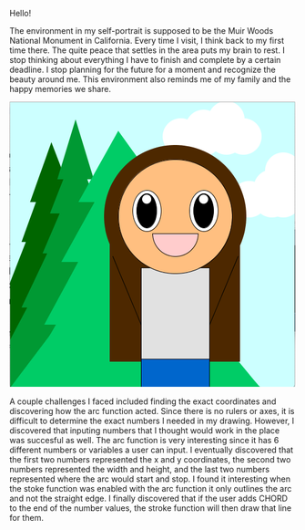 Hello!

The environment in my self-portrait is supposed to be the Muir Woods National Monument in California. Every time I visit, I think back to my first time there. The quite peace that settles in the area puts my brain to rest. I stop thinking about everything I have to finish and complete by a certain deadline. I stop planning for the future for a moment and recognize the beauty around me. This environment also reminds me of my family and the happy memories we share. 

![](SelfPortrait.png)

A couple challenges I faced included finding the exact coordinates and discovering how the arc function acted. Since there is no rulers or axes, it is difficult to determine the exact numbers I needed in my drawing. However, I discovered that inputing numbers that I thought would work in the place was succesful as well. The arc function is very interesting since it has 6 different numbers or variables a user can input. I eventually discovered that the first two numbers represented the x and y coordinates, the second two numbers represented the width and height, and the last two numbers represented where the arc would start and stop. I found it interesting when the stoke function was enabled with the arc function it only outlines the arc and not the straight edge. I finally discovered that if the user adds CHORD to the end of the number values, the stroke function will then draw that line for them. 
